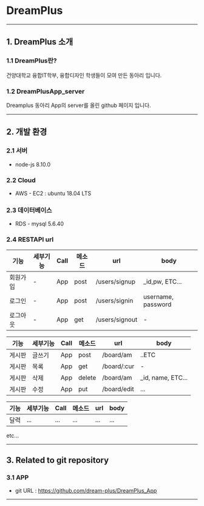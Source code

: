 # DreamPlus 
* * *
## 1. DreamPlus 소개
### 1.1 DreamPlus란?

건양대학교 융합IT학부, 융합디자인 학생들이 모여 만든 동아리 입니다.  

### 1.2 DreamPlusApp_server

Dreamplus 동아리 App의 server를 올린 github 페이지 입니다.

* * *
## 2. 개발 환경
### 2.1 서버
* node-js 8.10.0
### 2.2 Cloud  
* AWS - EC2 : ubuntu 18.04 LTS
### 2.3 데이터베이스  
* RDS - mysql 5.6.40
### 2.4 RESTAPI url
|기능|세부기능|Call|메소드|url|body|
|---|---|---|---|---|---|
|회원가입|-|App|post|/users/signup|_id,pw, ETC...
|로그인|-|App|post|/users/signin|username, password
|로그아웃|-|App|get|/users/signout| -

|기능|세부기능|Call|메소드|url|body|
|---|---|---|---|---|---|
|게시판|글쓰기|App|post|/board/am|..ETC|
|게시판|목록|App|get|/board/:cur|-|
|게시판|삭제|App|delete|/board/am|_id, name, ETC...|
|게시판|수정|App|put|/board/edit|...|

|기능|세부기능|Call|메소드|url|body|
|---|---|---|---|---|---|
|달력|...|...|...|...|...| 
   
etc...  
* * * 
## 3. Related to git repository
### 3.1 APP
* git URL : https://github.com/dream-plus/DreamPlus_App

* * * 




